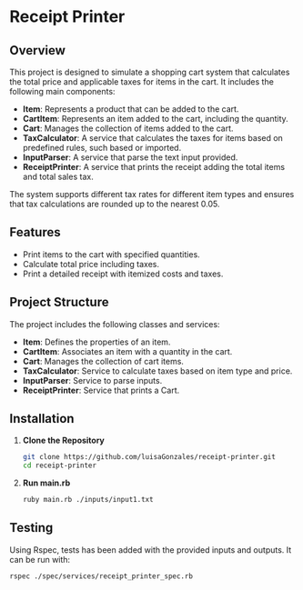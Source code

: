 # Receipt Printer

## Overview

This project is designed to simulate a shopping cart system that calculates the total price and applicable taxes for items in the cart. It includes the following main components:

- **Item**: Represents a product that can be added to the cart.
- **CartItem**: Represents an item added to the cart, including the quantity.
- **Cart**: Manages the collection of items added to the cart.
- **TaxCalculator**: A service that calculates the taxes for items based on predefined rules, such based or imported.
- **InputParser**: A service that parse the text input provided.
- **ReceiptPrinter**: A service that prints the receipt adding the total items and total sales tax.

The system supports different tax rates for different item types and ensures that tax calculations are rounded up to the nearest 0.05.

## Features

- Print items to the cart with specified quantities.
- Calculate total price including taxes.
- Print a detailed receipt with itemized costs and taxes.

## Project Structure

The project includes the following classes and services:

- **Item**: Defines the properties of an item.
- **CartItem**: Associates an item with a quantity in the cart.
- **Cart**: Manages the collection of cart items.
- **TaxCalculator**: Service to calculate taxes based on item type and price.
- **InputParser**: Service to parse inputs.
- **ReceiptPrinter**: Service that prints a Cart.

## Installation

1. **Clone the Repository**

   ```sh
   git clone https://github.com/luisaGonzales/receipt-printer.git
   cd receipt-printer
   ```
2. **Run main.rb**

   ```sh
   ruby main.rb ./inputs/input1.txt
   ```

## Testing

Using Rspec, tests has been added with the provided inputs and outputs. It can be run with: 

   ```sh
   rspec ./spec/services/receipt_printer_spec.rb
   ```
